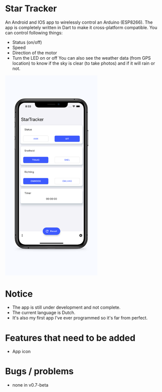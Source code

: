 # Star Tracker
An Android and IOS app to wirelessly control an Arduino (ESP8266).
The app is completely written in Dart to make it cross-platform compatible.
You can control following things:
- Status (on/off)
- Speed
- Direction of the motor
- Turn the LED on or off
You can also see the weather data (from GPS location) to know if the sky is clear (to take photos) and if it will rain or not.

<div align="left">
    <img src="/screenshot/iPhone.png" width="300"/>
</div>

# Notice

- The app is still under development and not complete.
- The current language is Dutch.
- It's also my first app I've ever programmed so it's far from perfect.


# Features that need to be added

- App icon


# Bugs / problems

- none in v0.7-beta
